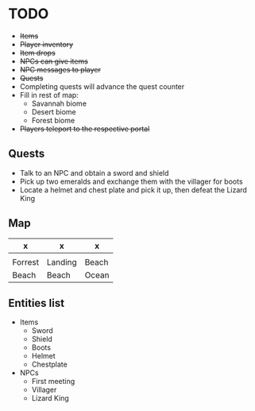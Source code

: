 # TODO

- ~~Items~~
- ~~Player inventory~~
- ~~Item drops~~
- ~~NPCs can give items~~
- ~~NPC messages to player~~
- ~~Quests~~
- Completing quests will advance the quest counter
- Fill in rest of map:
    - Savannah biome
    - Desert biome
    - Forest biome
- ~~Players teleport to the respective portal~~

## Quests

- Talk to an NPC and obtain a sword and shield
- Pick up two emeralds and exchange them with the villager for boots
- Locate a helmet and chest plate and pick it up, then defeat the Lizard King

## Map

| x | x | x |
|---|---|---|
|   |   |   |
| Forrest  | Landing | Beach |
| Beach  | Beach | Ocean |


## Entities list

- Items
    - Sword
    - Shield
    - Boots
    - Helmet
    - Chestplate
- NPCs
    - First meeting
    - Villager
    - Lizard King